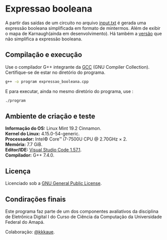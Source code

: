 # Expressao booleana

A partir das saídas de um circuito no arquivo [input.txt](./input.txt) é gerada uma expressão booleana simplificada em formato de mintermos. Além de exibir o mapa de Karnaugh(ainda em desenvolvimento). Há também a [versão](https://github.com/Carlos-Mareco/expressao_booleana/tree/ap02) que não simplifica a expressão booleana.

## Compilação e execução

Use o compilador G++ integrante da [GCC](https://gcc.gnu.org/) (GNU Compiler Collection).
Certifique-se de estar no diretório do programa.

```bash
g++ -o program expressao_booleana.cpp
```
E para executar, ainda no mesmo diretório do programa, use :

```bash
./program
```

## Ambiente de criação e teste

**Informação do OS:** Linux Mint 19.2 Cinnamon.<br>
**Kernel do Linux:** 4.15.0-54-generic.<br>
**Processador:** Intel© Core™ i7-7500U CPU @ 2.70GHz × 2.<br>
**Memória:** 7.7 GiB.<br>
**Editor/IDE:** [Visual Studio Code 1.57.1](https://code.visualstudio.com/).<br>
**Compilador:** G++ 7.4.0.<br>

## Licença

Licenciado sob a [GNU General Public License](./LICENSE).

## Condirações finais

Este programa faz parte de um dos componentes avaliativos da disciplina de Eletrônica Digital I do Curso de Ciência da Computação da Universidade Federal do Amapá.

Colaboração: [@kkkaue](https://github.com/kkkaue).
